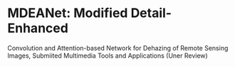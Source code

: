 # MDEANet: Modified Detail-Enhanced
Convolution and Attention-based Network for
Dehazing of Remote Sensing Images, Submiited Multimedia Tools and Applications (Uner Review)

